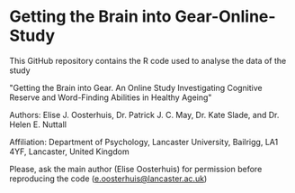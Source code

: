 # Getting the Brain into Gear-Online-Study

This GitHub repository contains the R code used to analyse the data of the study 

"Getting the Brain into Gear. An Online Study Investigating Cognitive Reserve and Word-Finding Abilities in Healthy Ageing"

Authors: Elise J. Oosterhuis, Dr. Patrick J. C. May, Dr. Kate Slade, and Dr. Helen E. Nuttall

Affiliation: Department of Psychology, Lancaster University, Bailrigg, LA1 4YF, Lancaster, United Kingdom

Please, ask the main author (Elise Oosterhuis) for permission before reproducing the code (e.oosterhuis@lancaster.ac.uk)
